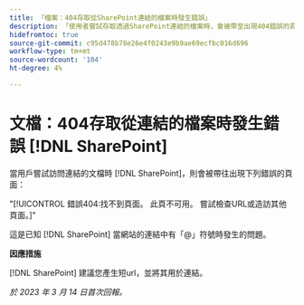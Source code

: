 ```yaml
---
title: 「檔案：404存取從SharePoint連結的檔案時發生錯誤」
description: 「使用者嘗試存取透過SharePoint連結的檔案時，會被帶至出現404錯誤的頁面。」
hidefromtoc: true
source-git-commit: c95d478b78e26e4f0243e9b9ae69ecfbc016d696
workflow-type: tm+mt
source-wordcount: '104'
ht-degree: 4%

---
```



# 文檔：404存取從連結的檔案時發生錯誤 [!DNL SharePoint]

<!--This issue is on the WF and WFP TOCs-->

當用戶嘗試訪問連結的文檔時 [!DNL SharePoint]，則會被帶往出現下列錯誤的頁面：

&quot;[!UICONTROL 錯誤404:找不到頁面。 此頁不可用。 嘗試檢查URL或造訪其他頁面。]&quot;

這是已知 [!DNL SharePoint] 當網站的連結中有「@」符號時發生的問題。

**因應措施**

[!DNL SharePoint] 建議您產生短url，並將其用於連結。

_於 2023 年 3 月 14 日首次回報。_


